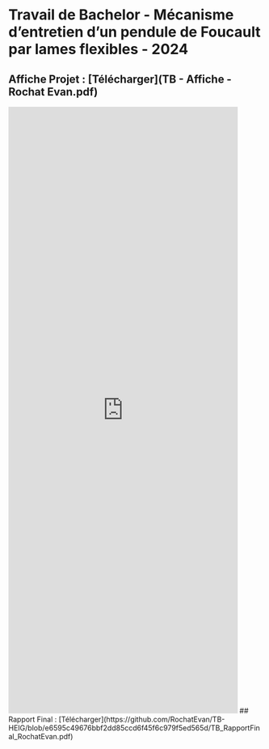 # Travail de Bachelor  - Mécanisme d’entretien d’un pendule de Foucault par lames flexibles - 2024
## Affiche Projet : [Télécharger](TB - Affiche - Rochat Evan.pdf)
<embed src="https://rochatevan.github.io/TB - Affiche - Rochat Evan.pdf"  width="90%" height="1200px" />
## Rapport Final : [Télécharger](https://github.com/RochatEvan/TB-HEIG/blob/e6595c49676bbf2dd85ccd6f45f6c979f5ed565d/TB_RapportFinal_RochatEvan.pdf)
